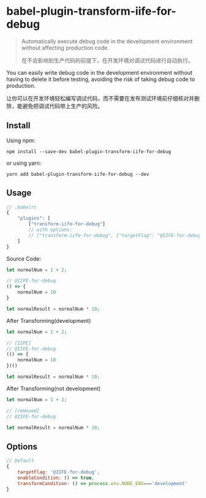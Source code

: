 # babel-plugin-transform-iife-for-debug

> Automatically execute debug code in the development environment without affecting production code.
> 
> 在不会影响到生产代码的前提下，在开发环境对调试代码进行自动执行。

You can easily write debug code in the development environment without having to delete it before testing, avoiding the risk of taking debug code to production.

让你可以在开发环境轻松编写调试代码，而不需要在发布测试环境前仔细核对并删除，能避免把调试代码带上生产的风险。

## Install

Using npm:

```shell
npm install --save-dev babel-plugin-transform-iife-for-debug
```

or using yarn:

```shell
yarn add babel-plugin-transform-iife-for-debug --dev
```

## Usage
```js
// .babelrc
{
    "plugins": [
        ["transform-iife-for-debug"]
        // with options:
        // ["transform-iife-for-debug", {"targetFlag": "@IIFE-for-debug", ...}]
    ]
}
```

Source Code:
```javascript
let normalNum = 1 + 2;

// @IIFE-for-debug
() => {
    normalNum = 10
}

let normalResult = normalNum * 10;
```

After Transforming(development)
```javascript
let normalNum = 1 + 2;

// [IIFE]
// @IIFE-for-debug
(() => {
    normalNum = 10
})()

let normalResult = normalNum * 10;
```

After Transforming(not development)
```javascript
let normalNum = 1 + 2;

// [removed]
// @IIFE-for-debug

let normalResult = normalNum * 10;
```

## Options

```javascript
// Default
{   
    targetFlag: '@IIFE-for-debug',
    enableCondition: () => true,
    transformCondition: () => process.env.NODE_ENV==='development'
}
```